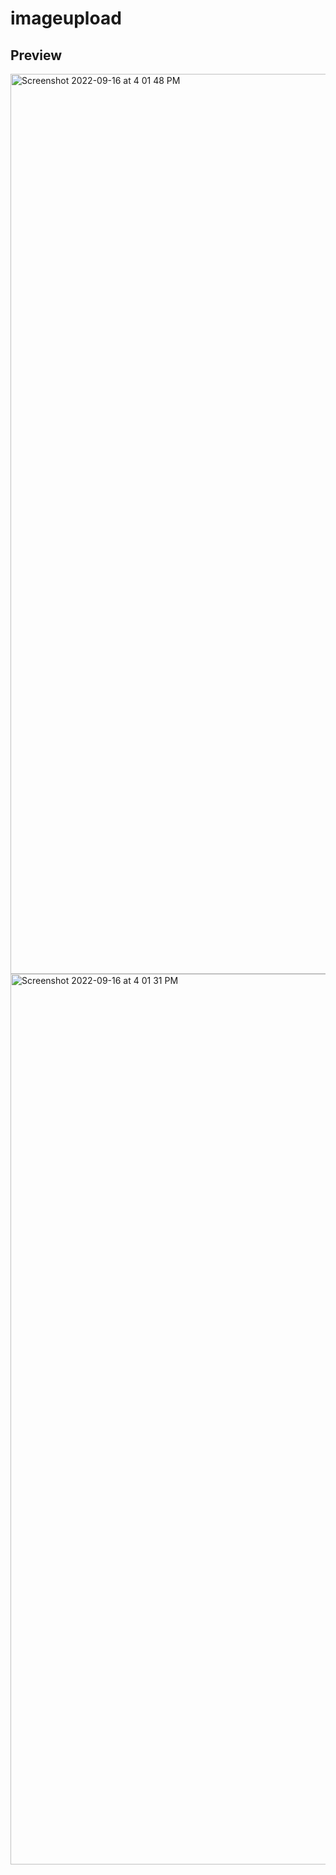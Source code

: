 # imageupload
## Preview
<img width="1440" alt="Screenshot 2022-09-16 at 4 01 48 PM" src="https://user-images.githubusercontent.com/80777510/190619783-92f053ea-773c-4a56-a111-79064a56f6b6.png">
<img width="1425" alt="Screenshot 2022-09-16 at 4 01 31 PM" src="https://user-images.githubusercontent.com/80777510/190619803-59693ebf-3089-41cf-a943-e2535ef19ba6.png">
